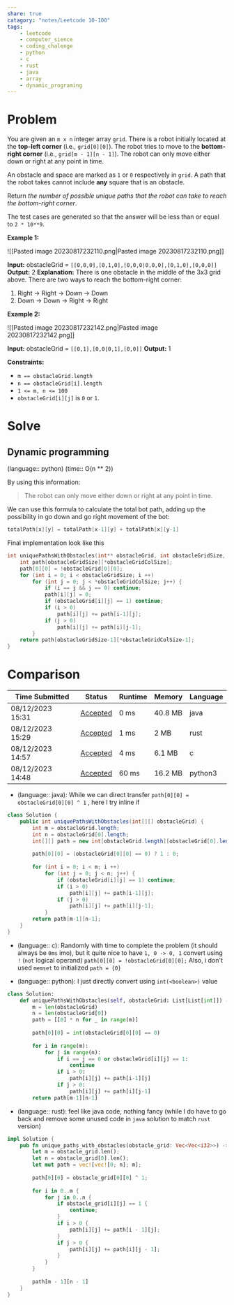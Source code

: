 ```yaml
---
share: true
catagory: "notes/Leetcode 10-100"
tags:
    - leetcode
    - computer_sience
    - coding_chalenge
    - python
    - c
    - rust
    - java
    - array
    - dynamic_programing
---
```

# Problem

You are given an `m x n` integer array `grid`. There is a robot initially located at the **top-left corner** (i.e., `grid[0][0]`). The robot tries to move to the **bottom-right corner** (i.e., `grid[m - 1][n - 1]`). The robot can only move either down or right at any point in time.

An obstacle and space are marked as `1` or `0` respectively in `grid`. A path that the robot takes cannot include **any** square that is an obstacle.

Return _the number of possible unique paths that the robot can take to reach the bottom-right corner_.

The test cases are generated so that the answer will be less than or equal to `2 * 10**9`.

**Example 1:**

![[Pasted image 20230817232110.png|Pasted image 20230817232110.png]]

**Input:** obstacleGrid = `[[0,0,0],[0,1,0],[0,0,0|0,0,0],[0,1,0],[0,0,0]]`
**Output:** 2
**Explanation:** There is one obstacle in the middle of the 3x3 grid above.
There are two ways to reach the bottom-right corner:
1. Right -> Right -> Down -> Down
2. Down -> Down -> Right -> Right

**Example 2:**

![[Pasted image 20230817232142.png|Pasted image 20230817232142.png]]

**Input:** obstacleGrid = `[[0,1],[0,0|0,1],[0,0]]`
**Output:** 1

**Constraints:**

- `m == obstacleGrid.length`
- `n == obstacleGrid[i].length`
- `1 <= m, n <= 100`
- `obstacleGrid[i][j]` is `0` or `1`.
# Solve

## Dynamic programming
(language:: python) (time:: O(n ** 2))

By using this information: 
>The robot can only move either down or right at any point in time.

We can use this formula to calculate the total bot path, adding up the possibility in go down and go right movement of the bot:
```c
totalPath[x][y] = totalPath[x-1][y] + totalPath[x][y-1] 
```

Final implementation look like this
```c
int uniquePathsWithObstacles(int** obstacleGrid, int obstacleGridSize, int* obstacleGridColSize){
    int path[obstacleGridSize][*obstacleGridColSize];
    path[0][0] = !obstacleGrid[0][0];
    for (int i = 0; i < obstacleGridSize; i ++)
        for (int j = 0; j < *obstacleGridColSize; j++) {
            if (i == j && j == 0) continue;
            path[i][j] = 0;
            if (obstacleGrid[i][j] == 1) continue;
            if (i > 0)
                path[i][j] += path[i-1][j];
            if (j > 0)
                path[i][j] += path[i][j-1];
        }
    return path[obstacleGridSize-1][*obstacleGridColSize-1];
}
```

# Comparison

|Time Submitted|Status|Runtime|Memory|Language|
|---|---|---|---|---|
|08/12/2023 15:31|[Accepted](https://leetcode.com/submissions/detail/1019095537/)|0 ms|40.8 MB|java|
|08/12/2023 15:29|[Accepted](https://leetcode.com/submissions/detail/1019094188/)|1 ms|2 MB|rust|
|08/12/2023 14:57|[Accepted](https://leetcode.com/submissions/detail/1019074763/)|4 ms|6.1 MB|c|
|08/12/2023 14:48|[Accepted](https://leetcode.com/submissions/detail/1019069066/)|60 ms|16.2 MB|python3|

- (language:: java): While we can direct transfer  `path[0][0] = obstacleGrid[0][0] ^ 1` , here I try inline if
```java
class Solution {
    public int uniquePathsWithObstacles(int[][] obstacleGrid) {
        int m = obstacleGrid.length;
        int n = obstacleGrid[0].length;
        int[][] path = new int[obstacleGrid.length][obstacleGrid[0].length];
        
        path[0][0] = (obstacleGrid[0][0] == 0) ? 1 : 0;
        
        for (int i = 0; i < m; i ++)
            for (int j = 0; j < n; j++) {
                if (obstacleGrid[i][j] == 1) continue;
                if (i > 0)
                    path[i][j] += path[i-1][j];
                if (j > 0)
                    path[i][j] += path[i][j-1];
            }
        return path[m-1][n-1];
    }
}
```

- (language:: c): Randomly with time to complete the problem (it should always be `0ms` imo), but it quite nice to have `1, 0 -> 0, 1` convert using `!` (`not` logical operand) `path[0][0] = !obstacleGrid[0][0];` Also, i don't used `memset` to initialized `path = {0}`  

- (language:: python): I just directly convert using `int(<boolean>)` value
```python
class Solution:
    def uniquePathsWithObstacles(self, obstacleGrid: List[List[int]]) -> int:
        m = len(obstacleGrid)
        n = len(obstacleGrid[0])
        path = [[0] * n for _ in range(m)]
        
        path[0][0] = int(obstacleGrid[0][0] == 0)
        
        for i in range(m):
            for j in range(n):
                if i == j == 0 or obstacleGrid[i][j] == 1:
                    continue
                if i > 0:
                    path[i][j] += path[i-1][j]
                if j > 0:
                    path[i][j] += path[i][j-1]
        return path[m-1][n-1]
```

- (language:: rust): feel like java code, nothing fancy (while I do have to go back and remove some unused code in `java` solution to match `rust` version)
```rust
impl Solution {
    pub fn unique_paths_with_obstacles(obstacle_grid: Vec<Vec<i32>>) -> i32 {
        let m = obstacle_grid.len();
        let n = obstacle_grid[0].len();
        let mut path = vec![vec![0; n]; m];
        
        path[0][0] = obstacle_grid[0][0] ^ 1;
        
        for i in 0..m {
            for j in 0..n {
                if obstacle_grid[i][j] == 1 {
                    continue;
                }
                if i > 0 {
                    path[i][j] += path[i - 1][j];
                }
                if j > 0 {
                    path[i][j] += path[i][j - 1];
                }
            }
        }
        
        path[m - 1][n - 1]
    }
}
```
